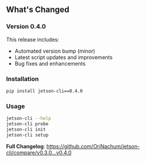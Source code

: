 ## What's Changed

### Version 0.4.0

This release includes:
- Automated version bump (minor)
- Latest script updates and improvements
- Bug fixes and enhancements

### Installation
```bash
pip install jetson-cli==0.4.0
```

### Usage
```bash
jetson-cli --help
jetson-cli probe
jetson-cli init
jetson-cli setup
```

**Full Changelog**: https://github.com/OriNachum/jetson-cli/compare/v0.3.0...v0.4.0
